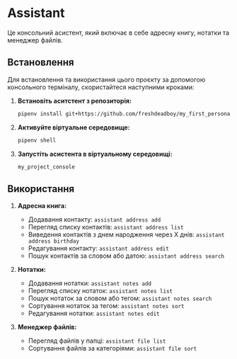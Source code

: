 # Assistant

Це консольний асистент, який включає в себе адресну книгу, нотатки та менеджер файлів.

## Встановлення

Для встановлення та використання цього проєкту за допомогою консольного терміналу, скористайтеся наступними кроками:

1. **Встановіть аситстент з репозиторія:**
    ```bash
    pipenv install git+https://github.com/freshdeadboy/my_first_personal_project.git
    ```

2. **Активуйте віртуальне середовище:**
    ```bash
    pipenv shell
    ```

3. **Запустіть асистента в віртуальному середовищі:**
    ```bash
    my_project_console
    ```

## Використання

1. **Адресна книга:**
    - Додавання контакту: `assistant address add`
    - Перегляд списку контактів: `assistant address list`
    - Виведення контактів з днем народження через X днів: `assistant address birthday`
    - Редагування контакту: `assistant address edit`
    - Пошук контактів за словом або датою: `assistant address search`

2. **Нотатки:**
    - Додавання нотатки: `assistant notes add`
    - Перегляд списку нотаток: `assistant notes list`
    - Пошук нотаток за словом або тегом: `assistant notes search`
    - Сортування нотаток за тегом: `assistant notes sort`
    - Редагування нотатки: `assistant notes edit`

3. **Менеджер файлів:**
    - Перегляд файлів у папці: `assistant file list`
    - Сортування файлів за категоріями: `assistant file sort`

